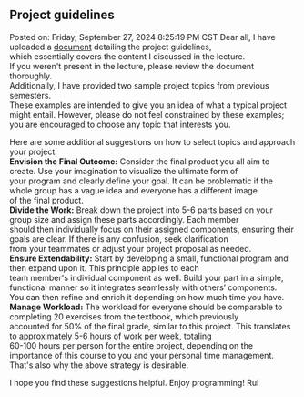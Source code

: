 ## Project guidelines
Posted on: Friday, September 27, 2024 8:25:19 PM CST
Dear all,
I have uploaded a [document](Project_Guidelines.pdf) detailing the project guidelines,   
which essentially covers the content I discussed in the lecture.   
If you weren't present in the lecture, please review the document thoroughly.   
Additionally, I have provided two sample project topics from previous semesters.   
These examples are intended to give you an idea of what a typical project might entail.
However, please do not feel constrained by these examples; you are encouraged to choose any topic that interests you.  

Here are some additional suggestions on how to select topics and approach your project:  
**Envision the Final Outcome:** Consider the final product you all aim to create. Use your imagination to visualize the ultimate form of   
your program and clearly define your goal. It can be problematic if the whole group has a vague idea and everyone has a different image   
of the final product.  
**Divide the Work:** Break down the project into 5-6 parts based on your group size and assign these parts accordingly. Each member  
should then individually focus on their assigned components, ensuring their goals are clear. If there is any confusion, seek clarification  
from your teammates or adjust your project proposal as needed.  
**Ensure Extendability:** Start by developing a small, functional program and then expand upon it. This principle applies to each   
team member's individual component as well. Build your part in a simple, functional manner so it integrates seamlessly with others’ components.   
You can then refine and enrich it depending on how much time you have.  
**Manage Workload:** The workload for everyone should be comparable to completing 20 exercises from the textbook, which previously  
accounted for 50% of the final grade, similar to this project. This translates to approximately 5-6 hours of work per week, totaling  
60-100 hours per person for the entire project, depending on the importance of this course to you and your personal time management.  
That's also why the above strategy is desirable.  

I hope you find these suggestions helpful. Enjoy programming!
Rui


